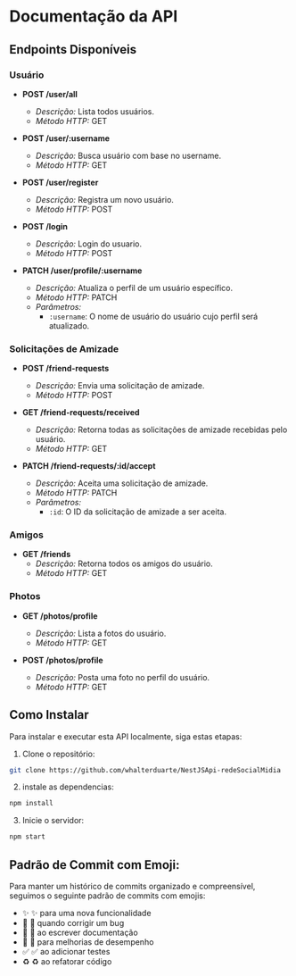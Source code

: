 # Documentação da API

## Endpoints Disponíveis

### Usuário
- **POST /user/all**
  - *Descrição:* Lista todos usuários.
  - *Método HTTP:* GET 

- **POST /user/:username**
  - *Descrição:* Busca usuário com base no username.
  - *Método HTTP:* GET 

- **POST /user/register**
  - *Descrição:* Registra um novo usuário.
  - *Método HTTP:* POST

- **POST /login**
  - *Descrição:* Login do usuario.
  - *Método HTTP:* POST

- **PATCH /user/profile/:username**
  - *Descrição:* Atualiza o perfil de um usuário específico.
  - *Método HTTP:* PATCH
  - *Parâmetros:*
    - `:username`: O nome de usuário do usuário cujo perfil será atualizado.

### Solicitações de Amizade

- **POST /friend-requests**
  - *Descrição:* Envia uma solicitação de amizade.
  - *Método HTTP:* POST

- **GET /friend-requests/received**
  - *Descrição:* Retorna todas as solicitações de amizade recebidas pelo usuário.
  - *Método HTTP:* GET

- **PATCH /friend-requests/:id/accept**
  - *Descrição:* Aceita uma solicitação de amizade.
  - *Método HTTP:* PATCH
  - *Parâmetros:*
    - `:id`: O ID da solicitação de amizade a ser aceita.

### Amigos

- **GET /friends**
  - *Descrição:* Retorna todos os amigos do usuário.
  - *Método HTTP:* GET

### Photos

- **GET /photos/profile**
  - *Descrição:* Lista a fotos do usuário.
  - *Método HTTP:* GET

- **POST /photos/profile**
  - *Descrição:* Posta uma foto no perfil do usuário.
  - *Método HTTP:* GET



## Como Instalar

Para instalar e executar esta API localmente, siga estas etapas:

1. Clone o repositório:

```bash
git clone https://github.com/whalterduarte/NestJSApi-redeSocialMidia
```
02. instale as dependencias:
```bash
npm install
```
03. Inicie o servidor:
```bash
npm start
```

## Padrão de Commit com Emoji:
Para manter um histórico de commits organizado e compreensível, seguimos o seguinte padrão de commits com emojis:

- :sparkles: :sparkles: para uma nova funcionalidade
- :bug: :bug: quando corrigir um bug
- :memo: :memo: ao escrever documentação
- :rocket: :rocket: para melhorias de desempenho
- :white_check_mark: :white_check_mark: ao adicionar testes
- :recycle: :recycle: ao refatorar código
